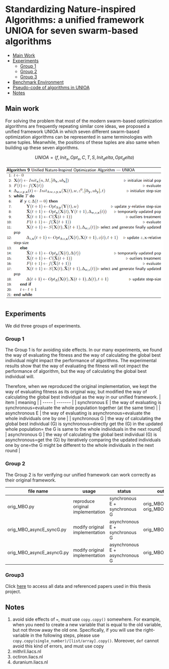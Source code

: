 # Standardizing Nature-inspired Algorithms: a unified framework UNIOA for seven swarm-based algorithms
- [ Main Work ](#ov)
- [ Experiments ](#ep)
  - [ Group 1 ](#ep1)
  - [ Group 2 ](#ep2)
  - [ Group 3 ](#ep3)
- [ Benchmark Environment ](#env)
- [ Pseudo-code of algorithms in UNIOA ](#exm)
- [ Notes ](#cod)

<a name="ov"></a>
## Main work
For solving the problem that most of the modern swarm-based optimization algorithms are frequently repeating similar core ideas, we proposed a unified framework UNIOA in which seven different swarm-based optimization algorithms can be represented in same terminologies with same tuples. Meanwhile, the positions of these tuples are also same when building up these seven algorithms.
```math
UNIOA = (f, Init_x, Opt_x, C, T, S, Init_delta, Opt_delta)
```
![UNIOA_pseudocode](UNIOA_pseudocode.png)

<a name="ep"></a>
## Experiments 
We did three groups of experiments.
<a name="ep1"></a>
### Group 1 
The Group 1 is for avoiding side effects. In our many experiments, we found the way of evaluating the fitness and the way of calculating the global best individual might impact the performance of algorithms. The experimental results show that the way of evaluating the fitness will not impact the performance of algorithm, but the way of calculating the global best individual will.

Therefore, when we reproduced the original implementation, we kept the way of evaluating fitness as its original way, but modified the way of calculating the global best individual as the way in our unified framework.
| item | meaning |
| ----- | ------- |
| synchronous E | the way of evaluating is synchronous=evaluate the whole population together (at the same time) |
| asynchronous E | the way of evaluating is asynchronous=evaluate the whole individuals one by one |
| synchronous G | the way of calculating the global best individual (G) is synchronous=directly get the (G) in the updated whole population= the G is same to the whole individuals in the next round|
| asynchronous G | the way of calculating the global best individual (G) is asynchronous=get the (G) by iteratively comparing the updated individuals one by one=the G might be different to the whole individuals in the next round |

<a name="ep2"></a>
### Group 2 
The Group 2 is for verifying our unified framework can work correctly as their original framework.

| file name | usage | status | output name |
| --------- | ----- | ------ | ------------|
| orig_MBO.py  | reproduce original implementation|synchronous E + synchronous G | orig_MBO_syncE_syncG, orig_MBO |
| orig_MBO_asyncE_syncG.py  | modify original implementation|asynchronous E + synchronous G | orig_MBO_asyncE_syncG |
| orig_MBO_asyncE_asyncG.py  | modify original implementation|asynchronous E + asynchronous G | orig_MBO_asyncE_asyncG |


<a name="ep3"></a>
### Group3 









Click [here](https://surfdrive.surf.nl/files/index.php/s/sffBTtaFT5Yynrx) to access all data and referenced papers used in this thesis project.





<a name="cod"></a>
## Notes
1. avoid side effects of ``=``, must use ``copy.copy()`` somewhere. For example, when you need to create a new variable that is equal to the old variable, but not throw away the old one. Specifically, if you will use the right-variable in the following steps, please use ```copy.copy(single_number)/[list/array].copy()```. Moreover, ``def`` cannot avoid this kind of errors, and must use copy
2. mithril.liacs.nl
3. octiron.liacs.nl
4. duranium.liacs.nl